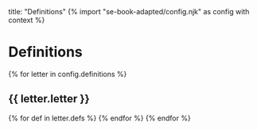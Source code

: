 <frontmatter>
title: "Definitions"
</frontmatter>
{% import "se-book-adapted/config.njk" as config with context %}

<link rel="stylesheet" href="{{baseUrl}}/book/css/textbook.css">

<include src="../../common/header.md" />

<div class="website-content">

# Definitions

{% for letter in config.definitions %}

## {{ letter.letter }}
  {% for def in letter.defs %}
  <include src="../../book/common/definitions.md#{{ def }}" />
  {% endfor %}
{% endfor %}

</div>





